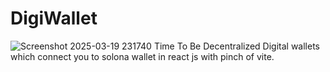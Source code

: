 # DigiWallet
![Screenshot 2025-03-19 231740](https://github.com/user-attachments/assets/fd2f0b8d-dadc-4793-adf3-92b9834565e6)
Time To Be Decentralized
Digital wallets which connect you to solona wallet in react js with pinch of vite.
